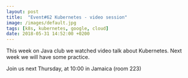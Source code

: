 ```yaml
---
layout: post
title:  "Event#62 Kubernetes - video session"
image: /images/default.jpg
tags: [k8s, kubernetes, google, cloud]
date: 2018-05-31 14:52:00 +0200
---
```


This week on Java club
we watched video talk about Kubernetes. Next week we will have some practice. []()

Join us next Thursday, at 10:00 in Jamaica (room 223)

